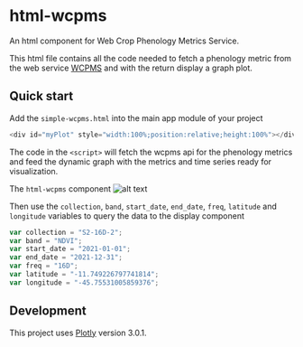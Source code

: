 # html-wcpms

An html component for Web Crop Phenology Metrics Service. 

This html file contains all the code needed to fetch a phenology metric from the web service [WCPMS](https://github.com/brazil-data-cube/wcpms.py) and with the return display a graph plot.

## Quick start

Add the `simple-wcpms.html` into the main app module of your project
```typescript
<div id="myPlot" style="width:100%;position:relative;height:100%"></div>
```
The code in the `<script>` will fetch the wcpms api for the phenology metrics and feed the dynamic graph with the metrics and time series ready for visualization.

The `html-wcpms` component 
![alt text](https://github.com/brazil-data-cube/html-wcpms/blob/master/examples/plot.png)

Then use the `collection`, `band`, `start_date`, `end_date`, `freq`, `latitude` and `longitude` variables to query the data to the display component
```typescript
var collection = "S2-16D-2";
var band = "NDVI";
var start_date = "2021-01-01";
var end_date = "2021-12-31";
var freq = "16D";
var latitude = "-11.749226797741814";
var longitude = "-45.75531005859376";
```



## Development

This project uses [Plotly](https://plotly.com/javascript/) version 3.0.1.

